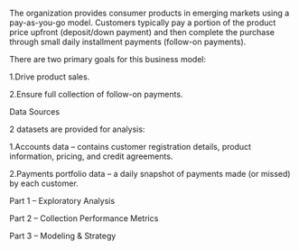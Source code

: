 The organization provides consumer products in emerging markets using a pay-as-you-go model. Customers typically pay a portion of the product price upfront (deposit/down payment) and then complete the purchase through small daily installment payments (follow-on payments).

There are two primary goals for this business model:

1.Drive product sales.

2.Ensure full collection of follow-on payments.

Data Sources

2 datasets are provided for analysis:

1.Accounts data – contains customer registration details, product information, pricing, and credit agreements.

2.Payments portfolio data – a daily snapshot of payments made (or missed) by each customer.

Part 1 – Exploratory Analysis

Part 2 – Collection Performance Metrics

Part 3 – Modeling & Strategy
